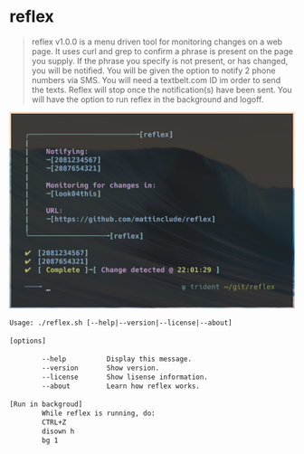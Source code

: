 # reflex

> reflex v1.0.0 is a menu driven tool for monitoring changes on a web page.
> It uses curl and grep to confirm a phrase is present on the page you supply.
> If the phrase you specify is not present, or has changed, you will be notified.
> You will be given the option to notify 2 phone numbers via SMS. You will need a
> textbelt.com ID im order to send the texts. Reflex will stop once the notification(s)
> have been sent. You will have the option to run reflex in the background and logoff.

![reflex](./reflex.png)

    Usage: ./reflex.sh [--help|--version|--license|--about]

    [options]

            --help          Display this message.
            --version       Show version.
            --license       Show lisense information.
            --about         Learn how reflex works.

    [Run in backgroud]
            While reflex is running, do:
            CTRL+Z
            disown h
            bg 1
